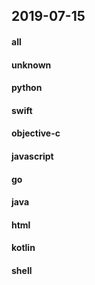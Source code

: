 ## 2019-07-15

#### all

#### unknown

#### python

#### swift

#### objective-c

#### javascript

#### go

#### java

#### html

#### kotlin

#### shell
